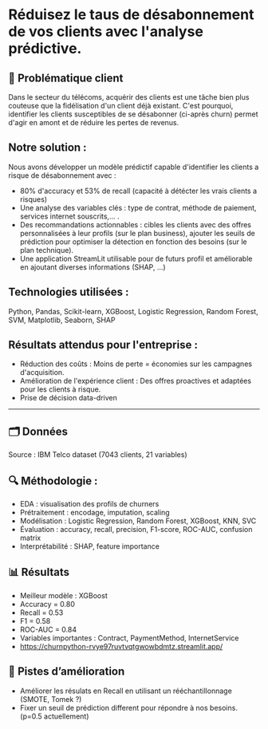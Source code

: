# Réduisez le taus de désabonnement de vos clients avec l'analyse prédictive.

## 🎯 Problématique client 
Dans le secteur du télécoms, acquérir des clients est une tâche bien plus couteuse que la fidélisation d'un client déjà existant. C'est pourquoi, identifier les clients susceptibles de se désabonner (ci-après churn) permet d'agir en amont et de réduire les pertes de revenus.

## Notre solution : 

Nous avons développer un modèle prédictif capable d'identifier les clients a risque de désabonnement avec : 
- 80% d'accuracy et 53% de recall (capacité à détécter les vrais clients a risques)
- Une analyse des variables clés : type de contrat, méthode de paiement, services internet souscrits,... .
- Des recommandations actionnables : cibles les clients avec des offres personnalisées à leur profils (sur le plan business), ajouter les seuils de prédiction pour optimiser la détection en fonction des besoins (sur le plan technique).
- Une application StreamLit utilisable pour de futurs profil et améliorable en ajoutant diverses informations (SHAP, ...)

## Technologies utilisées  : 
Python, Pandas, Scikit-learn, XGBoost, Logistic Regression, Random Forest, SVM, Matplotlib, Seaborn, SHAP

## Résultats attendus pour l'entreprise : 
- Réduction des coûts : Moins de perte = économies sur les campagnes d'acquisition.
- Amélioration de l'expérience client : Des offres proactives et adaptées pour les clients à risque.
- Prise de décision data-driven

----------------------------------------------------------------------------------

## 🗂️ Données
Source : IBM Telco dataset (7043 clients, 21 variables)

## 🔍 Méthodologie : 
- EDA : visualisation des profils de churners
- Prétraitement : encodage, imputation, scaling
- Modélisation : Logistic Regression, Random Forest, XGBoost, KNN, SVC
- Évaluation : accuracy, recall, precision, F1-score, ROC-AUC, confusion matrix
- Interprétabilité : SHAP, feature importance

## 📊 Résultats
- Meilleur modèle : XGBoost
- Accuracy = 0.80
- Recall = 0.53
- F1 = 0.58
- ROC-AUC = 0.84
- Variables importantes : Contract, PaymentMethod, InternetService
- https://churnpython-rvye97ruvtvqtgwowbdmtz.streamlit.app/

## 🧠 Pistes d’amélioration
- Améliorer les résulats en Recall en utilisant un rééchantillonnage (SMOTE, Tomek ?)
- Fixer un seuil de prédiction different pour répondre à nos besoins. (p=0.5 actuellement)
